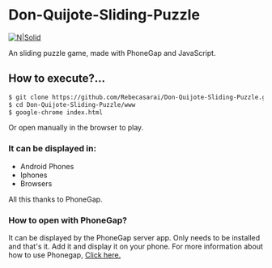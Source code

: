# Don-Quijote-Sliding-Puzzle

[![N|Solid](https://d13yacurqjgara.cloudfront.net/users/158441/screenshots/2568113/800x600.jpg)](https://d13yacurqjgara.cloudfront.net/users/158441/screenshots/2568113/800x600.jpg)


An sliding puzzle game, made with PhoneGap and JavaScript.

## How to execute?...
```sh
$ git clone https://github.com/Rebecasarai/Don-Quijote-Sliding-Puzzle.git
$ cd Don-Quijote-Sliding-Puzzle/www
$ google-chrome index.html
```

Or open manually in the browser to play.

### It can be displayed in:

 - Android Phones
 - Iphones
 - Browsers
 
All this thanks to PhoneGap.

### How to open with PhoneGap?

It can be displayed by the PhoneGap server app. Only needs to be installed and that's it. Add it and display it on your phone.
For more information about how to use Phonegap, [Click here.](http://phonegap.com/) 


